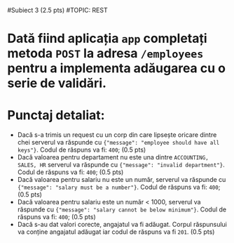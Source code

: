 #Subiect 3 (2.5 pts)
#TOPIC: REST

# Dată fiind aplicația `app` completați metoda `POST` la adresa `/employees` pentru a implementa adăugarea cu o serie de validări.

# Punctaj detaliat:
- Dacă s-a trimis un request cu un corp din care lipsește oricare dintre chei serverul va răspunde cu `{"message": "employee should have all keys"}`. Codul de răspuns va fi: `400`; (0.5 pts)
- Dacă valoarea pentru departament nu este una dintre `ACCOUNTING, SALES, HR`  serverul va răspunde cu `{"message": "invalid department"}`. Codul de răspuns va fi: `400`; (0.5 pts)
- Dacă valoarea pentru salariu nu este un număr, serverul va răspunde cu `{"message": "salary must be a number"}`. Codul de răspuns va fi: `400`; (0.5 pts)
- Dacă valoarea pentru salariu este un număr < 1000, serverul va răspunde cu `{"message": "salary cannot be below minimum"}`. Codul de răspuns va fi: `400`; (0.5 pts)
- Dacă s-au dat valori corecte, angajatul va fi adăugat. Corpul răspunsului va conține angajatul adăugat iar codul de răspuns va fi `201`. (0.5 pts)
